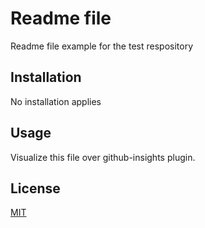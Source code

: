 # Readme file

Readme file example for the test respository

## Installation

No installation applies

## Usage

Visualize this file over github-insights plugin.

## License
[MIT](https://choosealicense.com/licenses/mit/)